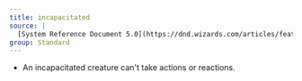 ```yaml
---
title: incapacitated
source: |
  [System Reference Document 5.0](https://dnd.wizards.com/articles/features/systems-reference-document-srd)
group: Standard
---
```


* An incapacitated creature can't take actions or reactions.

